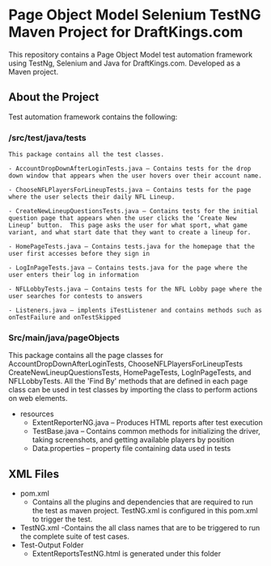 # Page Object Model Selenium TestNG Maven Project for DraftKings.com
This repository contains a Page Object Model test automation framework using TestNg, Selenium and Java for DraftKings.com.  Developed as a Maven project.

## About the Project
Test automation framework contains the following:

### /src/test/java/tests
	This package contains all the test classes.

	- AccountDropDownAfterLoginTests.java – Contains tests for the drop down window that appears when the user hovers over their account name.

	- ChooseNFLPlayersForLineupTests.java – Contains tests for the page where the user selects their daily NFL Lineup.

	- CreateNewLineupQuestionsTests.java – Contains tests for the initial question page that appears when the user clicks the ‘Create New Lineup’ button.  This page asks the user for what sport, what game variant, and what start date that they want to create a lineup for.

	- HomePageTests.java – Contains tests.java for the homepage that the user first accesses before they sign in
	
	- LogInPageTests.java – Contains tests.java for the page where the user enters their log in information

	- NFLLobbyTests.java – Contains tests for the NFL Lobby page where the user searches for contests to answers

	- Listeners.java – implents iTestListener and contains methods such as onTestFailure and onTestSkipped

### Src/main/java/pageObjects
This package contains all the page classes for AccountDropDownAfterLoginTests, ChooseNFLPlayersForLineupTests CreateNewLineupQuestionsTests, HomePageTests, LogInPageTests, and NFLLobbyTests. All the 'Find By' methods that are defined in each page class can be used in test classes by importing the class to perform actions on web elements.

- resources
	- ExtentReporterNG.java – Produces HTML reports after test execution
	- TestBase.java – Contains common methods for initializing the driver, taking screenshots, and getting available players by position
	- Data.properties – property file containing data used in tests

## XML Files
  - pom.xml 
    - Contains all the plugins and dependencies that are required to run the test as maven project. TestNG.xml is configured in this pom.xml to trigger the test.
  - TestNG.xml
    -Contains the all class names that are to be triggered to run the complete suite of test cases.
  - Test-Output Folder
	  - ExtentReportsTestNG.html is generated under this folder
